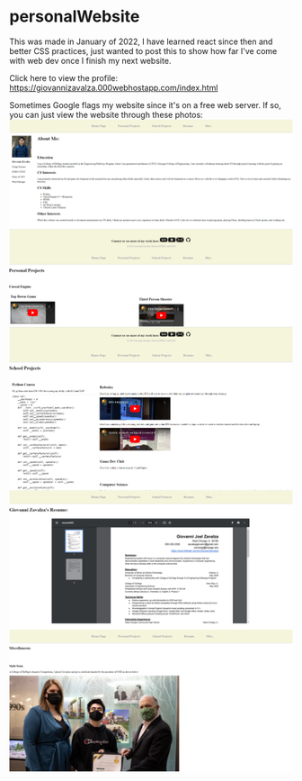 # personalWebsite
This was made in January of 2022, I have learned react since then and better CSS practices, just wanted to post this to show how far I've come with web dev once I finish my next website.

Click here to view the profile: https://giovannizavalza.000webhostapp.com/index.html

Sometimes Google flags my website since it's on a free web server. If so, you can just view the website through these photos:
<img src="Home.png"
     alt="Home Page"
     style="float: left; margin-right: 10px;" />
<img src="Personal.png"
     alt="Home Page"
     style="float: left; margin-right: 10px;" />
     

<img src="School.png"
     alt="Home Page"
     style="float: left; margin-right: 10px;" />
    
    
<img src="Resume.png"
     alt="Home Page"
     style="float: left; margin-right: 10px;" />
     
<img src="Misc.png"
     alt="Home Page"
     style="float: left; margin-right: 10px;" />
